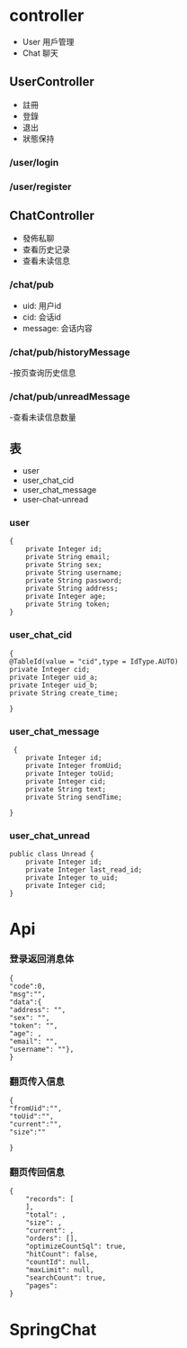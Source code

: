 # controller
- User 用戶管理
- Chat 聊天

## UserController
- 註冊
- 登錄
- 退出
- 狀態保持

### /user/login

### /user/register


## ChatController
- 發佈私聊
- 查看历史记录
- 查看未读信息

### /chat/pub

- uid: 用户id
- cid: 会话id
- message: 会话内容

### /chat/pub/historyMessage
-按页查询历史信息

### /chat/pub/unreadMessage
-查看未读信息数量


## 表
- user
- user_chat_cid
- user_chat_message
- user-chat-unread
### user
```
{
    private Integer id;
    private String email;
    private String sex;
    private String username;
    private String password;
    private String address;
    private Integer age;
    private String token;
}
```
### user_chat_cid
```
{
@TableId(value = "cid",type = IdType.AUTO)
private Integer cid;
private Integer uid_a;
private Integer uid_b;
private String create_time;

}
```
### user_chat_message
```
 {
    private Integer id;
    private Integer fromUid;
    private Integer toUid;
    private Integer cid;
    private String text;
    private String sendTime;

}
```
### user_chat_unread
```
public class Unread {
    private Integer id;
    private Integer last_read_id;
    private Integer to_uid;
    private Integer cid;
}

```
# Api

### 登录返回消息体
```
{
"code":0,
"msg":"",
"data":{
"address": "",
"sex": "",
"token": "",
"age": ,
"email": "",
"username": ""},
}
```
### 翻页传入信息
```
{
"fromUid":"",
"toUid":"",
"current":"",
"size":""

}
```
### 翻页传回信息
```
{
    "records": [
    ],
    "total": ,
    "size": ,
    "current": ,
    "orders": [],
    "optimizeCountSql": true,
    "hitCount": false,
    "countId": null,
    "maxLimit": null,
    "searchCount": true,
    "pages": 
}
```


# SpringChat

